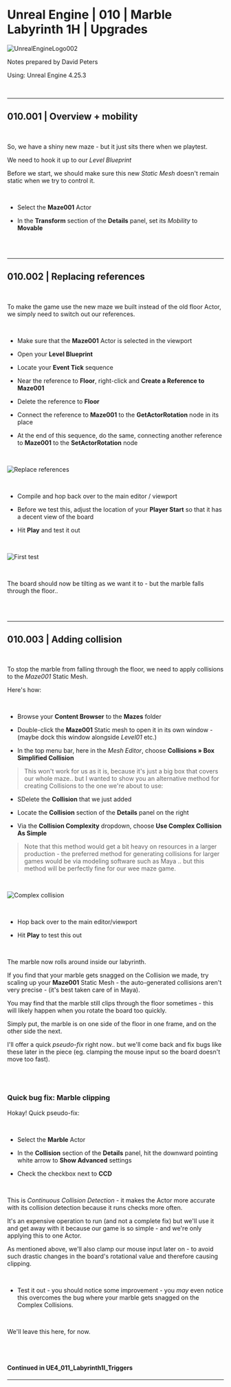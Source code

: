 # Unreal Engine | 010 | Marble Labyrinth 1H | Upgrades

![UnrealEngineLogo002](https://user-images.githubusercontent.com/36719180/90347960-a4e68900-e087-11ea-9349-f5a59105b4d2.png)


Notes prepared by David Peters

Using: Unreal Engine 4.25.3 

<br>

---

## 010.001 | Overview + mobility

<br>

So, we have a shiny new maze - but it just sits there when we playtest.

We need to hook it up to our *Level Blueprint*

Before we start, we should make sure this new *Static Mesh* doesn't remain static when we try to control it.

<br>

- Select the **Maze001** Actor 

- In the **Transform** section of the **Details** panel, set its *Mobility* to **Movable**

<br><br>

---

## 010.002 | Replacing references

<br>

To make the game use the new maze we built instead of the old floor Actor, we simply need to switch out our references.

<br>

- Make sure that the **Maze001** Actor is selected in the viewport

- Open your **Level Blueprint**

- Locate your **Event Tick** sequence

- Near the reference to **Floor**, right-click and **Create a Reference to Maze001**

- Delete the reference to **Floor**

- Connect the reference to **Maze001** to the **GetActorRotation** node in its place

- At the end of this sequence, do the same, connecting another reference to **Maze001** to the **SetActorRotation** node

<br>

![Replace references](https://user-images.githubusercontent.com/36719180/93293503-376f7900-f83c-11ea-816a-7f2256615241.png)

<br>

- Compile and hop back over to the main editor / viewport

- Before we test this, adjust the location of your **Player Start** so that it has a decent view of the board

- Hit **Play** and test it out

<br>

![First test](https://user-images.githubusercontent.com/36719180/93291393-0e001e80-f837-11ea-9690-371a2142dbc3.png)

<br>

The board should now be tilting as we want it to - but the marble falls through the floor..

<br><br>

---

## 010.003 | Adding collision

<br>

To stop the marble from falling through the floor, we need to apply collisions to the *Maze001* Static Mesh.

Here's how:

<br>

- Browse your **Content Browser** to the **Mazes** folder

- Double-click the **Maze001** Static mesh to open it in its own window - (maybe dock this window alongside *Level01* etc.)

- In the top menu bar, here in the *Mesh Editor*, choose **Collisions » Box Simplified Collision**

> This won't work for us as it is, because it's just a big box that covers our whole maze.. but I wanted to show you an alternative method for creating Collisions to the one we're about to use:

- SDelete the **Collision** that we just added

- Locate the **Collision** section of the **Details** panel on the right

- Via the **Collision Complexity** dropdown, choose **Use Complex Collision As Simple**

> Note that this method would get a bit heavy on resources in a larger production - the preferred method for generating collisions for larger games would be via modeling software such as Maya .. but this method will be perfectly fine for our wee maze game.

<br>

![Complex collision](https://user-images.githubusercontent.com/36719180/93294737-76eb9480-f83f-11ea-8d43-670eae74b0df.png)

<br>

- Hop back over to the main editor/viewport

- Hit **Play** to test this out

<br>

The marble now rolls around inside our labyrinth.

If you find that your marble gets snagged on the Collision we made, try scaling up your **Maze001** Static Mesh - the auto-generated collisions aren't very precise - (it's best taken care of in Maya).

You may find that the marble still clips through the floor sometimes - this will likely happen when you rotate the board too quickly.

Simply put, the marble is on one side of the floor in one frame, and on the other side the next.

I'll offer a quick *pseudo-fix* right now.. but we'll come back and fix bugs like these later in the piece (eg. clamping the mouse input so the board doesn't move too fast).

<br><br>

### Quick bug fix: Marble clipping

Hokay! Quick pseudo-fix:

<br>

- Select the **Marble** Actor

- In the **Collision** section of the **Details** panel, hit the downward pointing white arrow to **Show Advanced** settings

- Check the checkbox next to **CCD**

<br>

This is *Continuous Collision Detection* - it makes the Actor more accurate with its collision detection because it runs checks more often.

It's an expensive operation to run (and not a complete fix) but we'll use it and get away with it because our game is so simple - and we're only applying this to one Actor.

As mentioned above, we'll also clamp our mouse input later on - to avoid such drastic changes in the board's rotational value and therefore causing clipping.

<br>

- Test it out - you should notice some improvement - you *may* even notice this overcomes the bug where your marble gets snagged on the Complex Collisions. 

<br>

We'll leave this here, for now.

<br><br>

#### Continued in UE4_011_Labyrinth1I_Triggers

---

